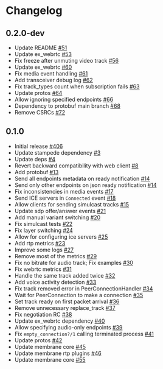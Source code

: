 # Changelog

## 0.2.0-dev

- Update README [#51](https://github.com/fishjam-cloud/membrane_rtc_engine/pull/51)
- Update ex_webrtc [#53](https://github.com/fishjam-cloud/membrane_rtc_engine/pull/53)
- Fix freeze after unmuting video track [#56](https://github.com/fishjam-cloud/membrane_rtc_engine/pull/56)
- Update ex_webrtc [#60](https://github.com/fishjam-cloud/membrane_rtc_engine/pull/60)
- Fix media event handling [#61](https://github.com/fishjam-cloud/membrane_rtc_engine/pull/61)
- Add transceiver debug log [#62](https://github.com/fishjam-cloud/membrane_rtc_engine/pull/62)
- Fix track_types count when subscription fails [#63](https://github.com/fishjam-cloud/membrane_rtc_engine/pull/63)
- Update protos [#64](https://github.com/fishjam-cloud/membrane_rtc_engine/pull/64)
- Allow ignoring specified endpoints [#66](https://github.com/fishjam-cloud/membrane_rtc_engine/pull/66)
- Dependency to protobuf main branch [#68](https://github.com/fishjam-cloud/membrane_rtc_engine/pull/68)
- Remove CSRCs [#72](https://github.com/fishjam-cloud/membrane_rtc_engine/pull/72)

## 0.1.0

- Initial release [#406](https://github.com/fishjam-dev/membrane_rtc_engine/pull/406)
- Update stampede dependency [#3](https://github.com/fishjam-cloud/membrane_rtc_engine/pull/3)
- Update deps [#4](https://github.com/fishjam-cloud/membrane_rtc_engine/pull/5)
- Revert backward compatibility with web client [#8](https://github.com/fishjam-cloud/membrane_rtc_engine/pull/8)
- Add protobuf [#13](https://github.com/fishjam-cloud/membrane_rtc_engine/pull/13)
- Send all endpoints metadata on ready notification [#14](https://github.com/fishjam-cloud/membrane_rtc_engine/pull/14)
- Send only other endpoints on json ready notification [#14](https://github.com/fishjam-cloud/membrane_rtc_engine/pull/16)
- Fix inconsistencies in media events [#17](https://github.com/fishjam-cloud/membrane_rtc_engine/pull/17)
- Send ICE servers in `Connected` event [#18](https://github.com/fishjam-cloud/membrane_rtc_engine/pull/18)
- Allow clients for sending simulcast tracks [#15](https://github.com/fishjam-cloud/membrane_rtc_engine/pull/15)
- Update sdp offer/answer events [#21](https://github.com/fishjam-cloud/membrane_rtc_engine/pull/21)
- Add manual variant switching [#20](https://github.com/fishjam-cloud/membrane_rtc_engine/pull/20)
- Fix simulcast tests [#22](https://github.com/fishjam-cloud/membrane_rtc_engine/pull/22)
- Fix layer switching [#24](https://github.com/fishjam-cloud/membrane_rtc_engine/pull/24)
- Allow for configuring ice servers [#25](https://github.com/fishjam-cloud/membrane_rtc_engine/pull/25)
- Add rtp metrics [#23](https://github.com/fishjam-cloud/membrane_rtc_engine/pull/23)
- Improve some logs [#27](https://github.com/fishjam-cloud/membrane_rtc_engine/pull/27)
- Remove most of the metrics [#29](https://github.com/fishjam-cloud/membrane_rtc_engine/pull/29)
- Fix no bitrate for audio track; Fix examples [#30](https://github.com/fishjam-cloud/membrane_rtc_engine/pull/30)
- Fix webrtc metrics [#31](https://github.com/fishjam-cloud/membrane_rtc_engine/pull/31)
- Handle the same track added twice [#32](https://github.com/fishjam-cloud/membrane_rtc_engine/pull/32)
- Add voice activity detection [#33](https://github.com/fishjam-cloud/membrane_rtc_engine/pull/33)
- Fix track removed error in PeerConnectionHandler [#34](https://github.com/fishjam-cloud/membrane_rtc_engine/pull/34)
- Wait for PeerConnection to make a connection [#35](https://github.com/fishjam-cloud/membrane_rtc_engine/pull/35)
- Set track ready on first packet arrival [#36](https://github.com/fishjam-cloud/membrane_rtc_engine/pull/36)
- Remove unnecessary replace_track [#37](https://github.com/fishjam-cloud/membrane_rtc_engine/pull/37)
- Fix negotiation RC [#38](https://github.com/fishjam-cloud/membrane_rtc_engine/pull/38)
- Update ex_webrtc dependency [#40](https://github.com/fishjam-cloud/membrane_rtc_engine/pull/40)
- Allow specifying audio-only endpoints [#39](https://github.com/fishjam-cloud/membrane_rtc_engine/pull/39)
- Fix `empty_connection?/1` calling terminated process [#41](https://github.com/fishjam-cloud/membrane_rtc_engine/pull/41)
- Update protos [#42](https://github.com/fishjam-cloud/membrane_rtc_engine/pull/42)
- Update membrane core [#45](https://github.com/fishjam-cloud/membrane_rtc_engine/pull/45)
- Update membrane rtp plugins [#46](https://github.com/fishjam-cloud/membrane_rtc_engine/pull/46)
- Update membrane core [#55](https://github.com/fishjam-cloud/membrane_rtc_engine/pull/55)
